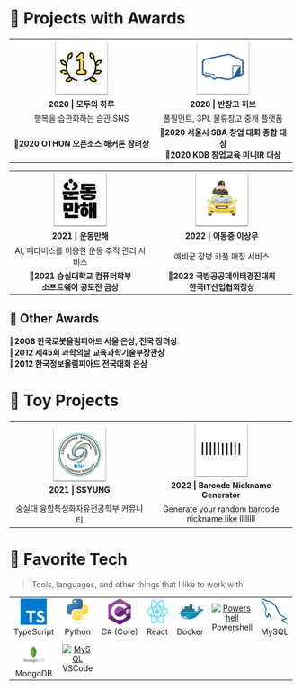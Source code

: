 # 🥇 Projects with Awards
<table>
  <tr>
    <td align="center" width="500">
      <a href="https://github.com/modoo-day">
        <img src="./img/app-logo/1.png" width="100" height="100" alt="모두의 하루" />
      </a>
      <br><b>2020 | 모두의 하루</b>
    </td>
    <td align="center" width="500">
      <a href="#macropower-tech">
        <img src="./img/app-logo/2.png" width="100" height="100" alt="반창고 허브" />
      </a>
      <br><b>2020 | 반창고 허브</b>
    </td>
    
  </tr>
    <tr>
        <td align="center" width="500">
            행복을 습관화하는 습관 SNS
        </td>
        <td align="center" width="500">
            풀필먼트, 3PL 물류창고 중개 플랫폼
        </td>
    </tr>
    <tr>
        <td align="center" width="500">
            <b>🥇2020 OTHON 오픈소스 해커톤 장려상</b>
        </td>
        <td align="center" width="500">
            <b>🥇2020 서울시 SBA 창업 대회 종합 대상</b>
            <br><b>🥇2020 KDB 창업교육 미니IR 대상</b>
        </td>
    </tr>
</table>
<table>
  <tr>
    <td align="center" width="500">
      <a href="https://github.com/OnlyWorkOut">
        <img src="./img/app-logo/4.png" width="100" height="100" alt="운동만해" />
      </a>
      <br/><b>2021 | 운동만해</b>
    </td>
    <td align="center" width="500">
      <a href="https://github.com/Poxios/reservecar-deploy">
        <img src="./img/app-logo/6.png" width="100" height="100" alt="이동중 이상무" />
      </a>
      <br/><b>2022 | 이동중 이상무</b>
    </td>
  </tr>
  <tr>
    <td align="center" width="500">
        AI, 메타버스를 이용한 운동 추적 관리 서비스
    </td>
    <td align="center" width="500">
        예비군 장병 카풀 매칭 서비스
    </td>
  </tr>
  <tr>
    <td align="center" width="500">
        <b>🥇2021 숭실대학교 컴퓨터학부<br/>소프트웨어 공모전 금상</b>
    </td>
    <td align="center" width="500">
      <b>🥇2022 국방공공데이터경진대회<br/>한국IT산업협회장상</b>
    </td>
  </tr>
</table>

## 🏅 Other Awards
**🏅2008 한국로봇올림피아드 서울 은상, 전국 장려상**<br/>
**🏅2012 제45회 과학의날 교육과학기술부장관상**<br/>
**🏅2012 한국정보올림피아드 전국대회 은상**

# 🍻 Toy Projects

<!-- > Tools, languages, and other things that I like to work with. -->

<table>
  <tr>
    <td align="center" width="500">
      <a href="https://github.com/Convergence-Specialization/CS-Front">
        <img src="./img/app-logo/3.png" width="100" height="100" alt="SSYUNG" />
      </a>
      <br><b>2021 | SSYUNG</b>
    </td>
    <td align="center" width="500">
      <a href="https://poxios.github.io/barcode-nickname-generator/">
        <img src="./img/app-logo/5.png" width="100" height="100" alt="Barcode Nickname Generator" />
      </a>
      <br/><b>2022 | Barcode Nickname Generator</b>
    </td>
  </tr>
  <tr>
    <td align="center" width="500">
      숭실대 융합특성화자유전공학부 커뮤니티
    </td>
    <td align="center" width="500">
      Generate your random barcode nickname like lIllIllI
    </td>
  </tr>
</table>

# 🧰 Favorite Tech

> Tools, languages, and other things that I like to work with.

<table>
  <tr>  
    <td align="center" width="96">
      <a href="#macropower-tech">
        <img src="./img/tech-logo/typescript-original.svg" width="48" height="48" alt="TypeScript" />
      </a>
      <br>TypeScript
    </td>
    <td align="center" width="96">
      <a href="#macropower-tech">
        <img src="./img/tech-logo/python-original.svg" width="48" height="48" alt="Python" />
      </a>
      <br>Python
    </td>
    <td align="center" width="96">
      <a href="#macropower-tech">
        <img src="./img/tech-logo/csharp-original.svg" width="48" height="48" alt="C#" />
      </a>
      <br>C#&nbsp;(Core)
    </td>    
    <td align="center" width="96">
      <a href="#macropower-tech" >
        <img src="./img/tech-logo/react-original.svg" width="48" height="48" alt="React" />
      </a>
      <br>React
    </td>
    <td align="center" width="96"> 
      <a href="#macropower-tech" >
        <img src="./img/tech-logo/docker-original.svg" width="48" height="48" alt="Docker" />
      </a>
      <br>Docker
    </td>
    <td align="center" width="96">
      <a href="#macropower-tech">
        <img src="https://raw.githubusercontent.com/PowerShell/PowerShell/master/assets/ps_black_128.svg" width="48" height="48" alt="Powershell" />
      </a>
      <br>Powershell
    </td>
    <td align="center"  width="96">
      <a href="#macropower-tech">
        <img src="./img/tech-logo/mysql-original.svg" width="48" height="48" alt="MySQL" />
      </a>
      <br>MySQL
    </td>
  </tr>
  <tr>
    <td align="center"  width="96">
      <a href="#macropower-tech">
        <img src="./img/tech-logo/mongo.png" width="48" height="48" alt="MySQL" />
      </a>
      <br>MongoDB
    </td>
    <td align="center"  width="96">
      <a href="#macropower-tech">
        <img src="https://cdn.cdnlogo.com/logos/v/82/visual-studio-code.svg" width="48" height="48" alt="MySQL" />
      </a>
      <br>VSCode
    </td>
  </tr>
</table>